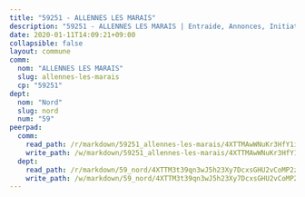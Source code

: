 ```yaml
---
title: "59251 - ALLENNES LES MARAIS"
description: "59251 - ALLENNES LES MARAIS | Entraide, Annonces, Initiatives"
date: 2020-01-11T14:09:21+09:00
collapsible: false
layout: commune
comm:
  nom: "ALLENNES LES MARAIS"
  slug: allennes-les-marais
  cp: "59251"
dept:
  nom: "Nord"
  slug: nord
  num: "59"
peerpad:
  comm:
    read_path: /r/markdown/59251_allennes-les-marais/4XTTMAwWNuKr3HfY1iycSuuByJkQSbev7dK3rchNZUNGHRMbN
    write_path: /w/markdown/59251_allennes-les-marais/4XTTMAwWNuKr3HfY1iycSuuByJkQSbev7dK3rchNZUNGHRMbN-K3TgTdBH6YLFzRkRvdtAqxQgesVePCroi23LKiKDzzh19efP5f57ZnQXrmCBw4RHoexdYyTbwTrmiVZ47wrc2f2uLhyxeWDdtGNKWgG3JFyVJasdcoJMvqD7YrMLCCRQwSr1KKrg
  dept:
    read_path: /r/markdown/59_nord/4XTTM3t39qn3wJ5h23Xy7DcxsGHU2vCoMP2z3iS4TUn3TrtdJ
    write_path: /w/markdown/59_nord/4XTTM3t39qn3wJ5h23Xy7DcxsGHU2vCoMP2z3iS4TUn3TrtdJ-K3TgTuZGkuZqXfr6fpmH7pGsMT6ndvZQMyRDze5QBt7XScLWHoBi246kLoDKpTH2Yo4f3AFSSJqGc2ozvNww7qPLqsDjpvahxCbQ6F5znbfjp6kVgaDcTYc9LyhwSfYuCevnvZUQ
---
```


